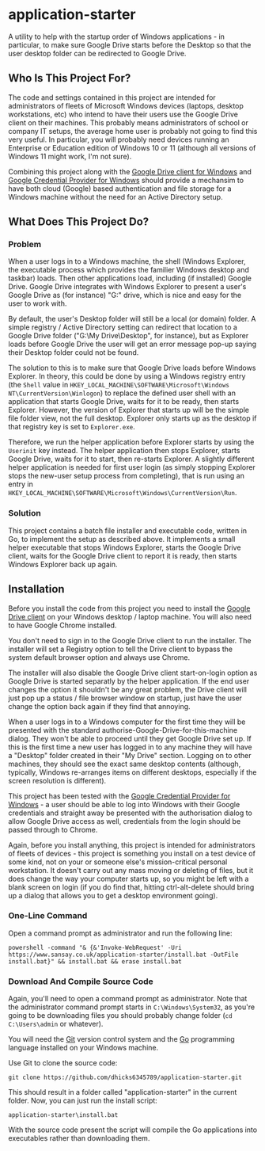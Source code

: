 # application-starter
A utility to help with the startup order of Windows applications - in particular, to make sure Google Drive starts before the Desktop so that the user desktop folder can be redirected to Google Drive.

## Who Is This Project For?
The code and settings contained in this project are intended for administrators of fleets of Microsoft Windows devices (laptops, desktop workstations, etc) who intend to have their users use the Google Drive client on their machines. This probably means administrators of school or company IT setups, the average home user is probably not going to find this very useful. In particular, you will probably need devices running an Enterprise or Education edition of Windows 10 or 11 (although all versions of Windows 11 might work, I'm not sure).

Combining this project along with the [Google Drive client for Windows](https://www.google.com/intl/en-GB/drive/download/) and [Google Credential Provider for Windows](https://support.google.com/a/answer/9250996?hl=en) should provide a mechansim to have both cloud (Google) based authentication and file storage for a Windows machine without the need for an Active Directory setup.

## What Does This Project Do?

### Problem
When a user logs in to a Windows machine, the shell (Windows Explorer, the executable process which provides the familier Windows desktop and taskbar) loads. Then other applications load, including (if installed) Google Drive. Google Drive integrates with Windows Explorer to present a user's Google Drive as (for instance) "G:" drive, which is nice and easy for the user to work with.

By default, the user's Desktop folder will still be a local (or domain) folder. A simple registry / Active Directory setting can redirect that location to a Google Drive folder ("G:\My Drive\Desktop", for instance), but as Explorer loads before Google Drive the user will get an error message pop-up saying their Desktop folder could not be found.

The solution to this is to make sure that Google Drive loads before Windows Explorer. In theory, this could be done by using a Windows registry entry (the `Shell` value in `HKEY_LOCAL_MACHINE\SOFTWARE\Microsoft\Windows NT\CurrentVersion\Winlogon`) to replace the defined user shell with an application that starts Google Drive, waits for it to be ready, then starts Explorer. However, the version of Explorer that starts up will be the simple file folder view, not the full desktop. Explorer only starts up as the desktop if that registry key is set to `Explorer.exe`.

Therefore, we run the helper application before Explorer starts by using the `Userinit` key instead. The helper application then stops Explorer, starts Google Drive, waits for it to start, then re-starts Explorer. A slightly different helper application is needed for first user login (as simply stopping Explorer stops the new-user setup process from completing), that is run using an entry in `HKEY_LOCAL_MACHINE\SOFTWARE\Microsoft\Windows\CurrentVersion\Run`.

### Solution
This project contains a batch file installer and executable code, written in Go, to implement the setup as described above. It implements a small helper executable that stops Windows Explorer, starts the Google Drive client, waits for the Google Drive client to report it is ready, then starts Windows Explorer back up again.

## Installation
Before you install the code from this project you need to install the [Google Drive client](https://www.google.com/intl/en-GB/drive/download/) on your Windows desktop / laptop machine. You will also need to have Google Chrome installed.

You don't need to sign in to the Google Drive client to run the installer. The installer will set a Registry option to tell the Drive client to bypass the system default browser option and always use Chrome.

The installer will also disable the Google Drive client start-on-login option as Google Drive is started separatly by the helper application. If the end user changes the option it shouldn't be any great problem, the Drive client will just pop up a status / file browser window on startup, just have the user change the option back again if they find that annoying.

When a user logs in to a Windows computer for the first time they will be presented with the standard authorise-Google-Drive-for-this-machine dialog. They won't be able to proceed until they get Google Drive set up. If this is the first time a new user has logged in to any machine they will have a "Desktop" folder created in their "My Drive" section. Logging on to other machines, they should see the exact same desktop contents (although, typically, Windows re-arranges items on different desktops, especially if the screen resolution is different).

This project has been tested with the [Google Credential Provider for Windows](https://support.google.com/a/answer/9250996?hl=en) - a user should be able to log into Windows with their Google credentials and straight away be presented with the authorisation dialog to allow Google Drive access as well, credentials from the login should be passed through to Chrome.

Again, before you install anything, this project is intended for administrators of fleets of devices - this project is something you install on a test device of some kind, not on your or someone else's mission-critical personal workstation. It doesn't carry out any mass moving or deleting of files, but it does change the way your computer starts up, so you might be left with a blank screen on login (if you do find that, hitting ctrl-alt-delete should bring up a dialog that allows you to get a desktop environment going).

### One-Line Command
Open a command prompt as administrator and run the following line:

```
powershell -command "& {&'Invoke-WebRequest' -Uri https://www.sansay.co.uk/application-starter/install.bat -OutFile install.bat}" && install.bat && erase install.bat
```

### Download And Compile Source Code
Again, you'll need to open a command prompt as administrator. Note that the administrator command prompt starts in `C:\Windows\System32`, as you're going to be downloading files you should probably change folder (`cd C:\Users\admin` or whatever).

You will need the [Git](https://gitforwindows.org/) version control system and the [Go](https://go.dev/) programming language installed on your Windows machine.

Use Git to clone the source code:

```
git clone https://github.com/dhicks6345789/application-starter.git
```

This should result in a folder called "application-starter" in the current folder. Now, you can just run the install script:

```
application-starter\install.bat
```

With the source code present the script will compile the Go applications into executables rather than downloading them.
